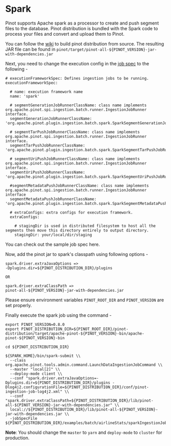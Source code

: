 # Spark

Pinot supports Apache spark as a processor to create and push segment files to the database. Pinot distribution is bundled with the Spark code to process your files and convert and upload them to Pinot.

You can follow the [wiki](../../getting-started/running-pinot-locally.md#build-from-source-or-download-the-distribution) to build pinot distribution from source. The resulting JAR file can be found in `pinot/target/pinot-all-${PINOT_VERSION}-jar-with-dependencies.jar`

Next, you need to change the execution config in the [job spec](./#create-schema-configuration) to the following -

```text
# executionFrameworkSpec: Defines ingestion jobs to be running.
executionFrameworkSpec:

  # name: execution framework name
  name: 'spark'

  # segmentGenerationJobRunnerClassName: class name implements org.apache.pinot.spi.ingestion.batch.runner.IngestionJobRunner interface.
  segmentGenerationJobRunnerClassName: 'org.apache.pinot.plugin.ingestion.batch.spark.SparkSegmentGenerationJobRunner'

  # segmentTarPushJobRunnerClassName: class name implements org.apache.pinot.spi.ingestion.batch.runner.IngestionJobRunner interface.
  segmentTarPushJobRunnerClassName: 'org.apache.pinot.plugin.ingestion.batch.spark.SparkSegmentTarPushJobRunner'

  # segmentUriPushJobRunnerClassName: class name implements org.apache.pinot.spi.ingestion.batch.runner.IngestionJobRunner interface.
  segmentUriPushJobRunnerClassName: 'org.apache.pinot.plugin.ingestion.batch.spark.SparkSegmentUriPushJobRunner'
  
  #segmentMetadataPushJobRunnerClassName: class name implements org.apache.pinot.spi.ingestion.batch.runner.IngestionJobRunner interface
  segmentMetadataPushJobRunnerClassName: 'org.apache.pinot.plugin.ingestion.batch.spark.SparkSegmentMetadataPushJobRunner'
  
  # extraConfigs: extra configs for execution framework.
  extraConfigs:

    # stagingDir is used in distributed filesystem to host all the segments then move this directory entirely to output directory.
    stagingDir: your/local/dir/staging
```

You can check out the sample job spec here.

Now, add the pinot jar to spark's classpath using following options -

```text
spark.driver.extraJavaOptions =>
-Dplugins.dir=${PINOT_DISTRIBUTION_DIR}/plugins

OR

spark.driver.extraClassPath =>
pinot-all-${PINOT_VERSION}-jar-with-dependencies.jar
```

Please ensure environment variables `PINOT_ROOT_DIR` and `PINOT_VERSION` are set properly.

Finally execute the spark job using the command -

```text
export PINOT_VERSION=0.8.0
export PINOT_DISTRIBUTION_DIR=${PINOT_ROOT_DIR}/pinot-distribution/target/apache-pinot-${PINOT_VERSION}-bin/apache-pinot-${PINOT_VERSION}-bin

cd ${PINOT_DISTRIBUTION_DIR}

${SPARK_HOME}/bin/spark-submit \\
  --class org.apache.pinot.tools.admin.command.LaunchDataIngestionJobCommand \\
  --master "local[2]" \\
  --deploy-mode client \\
  --conf "spark.driver.extraJavaOptions=-Dplugins.dir=${PINOT_DISTRIBUTION_DIR}/plugins -Dlog4j2.configurationFile=${PINOT_DISTRIBUTION_DIR}/conf/pinot-ingestion-job-log4j2.xml" \\
  --conf "spark.driver.extraClassPath=${PINOT_DISTRIBUTION_DIR}/lib/pinot-all-${PINOT_VERSION}-jar-with-dependencies.jar" \\
  local://${PINOT_DISTRIBUTION_DIR}/lib/pinot-all-${PINOT_VERSION}-jar-with-dependencies.jar \\
  -jobSpecFile ${PINOT_DISTRIBUTION_DIR}/examples/batch/airlineStats/sparkIngestionJobSpec.yaml
```

**Note**: You should change the `master` to `yarn` and `deploy-mode` to `cluster` for production.

